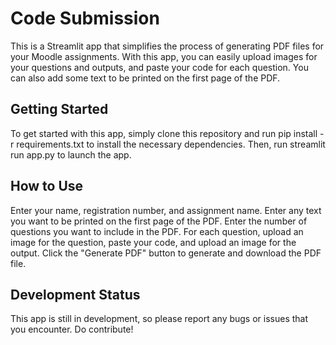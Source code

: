 # Code Submission
This is a Streamlit app that simplifies the process of generating PDF files for your Moodle assignments. With this app, you can easily upload images for your questions and outputs, and paste your code for each question. You can also add some text to be printed on the first page of the PDF.

## Getting Started
To get started with this app, simply clone this repository and run pip install -r requirements.txt to install the necessary dependencies. Then, run streamlit run app.py to launch the app.

## How to Use
Enter your name, registration number, and assignment name.
Enter any text you want to be printed on the first page of the PDF.
Enter the number of questions you want to include in the PDF.
For each question, upload an image for the question, paste your code, and upload an image for the output.
Click the "Generate PDF" button to generate and download the PDF file.

## Development Status
This app is still in development, so please report any bugs or issues that you encounter. Do contribute!
